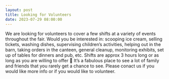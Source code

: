 ```yaml
---
layout: post
title: Looking for Volunteers
date: 2023-07-29 08:00:00
---
```


We are looking for volunteers to cover a few shifts at a variety of events throughout the fair. Would you be interested in: scooping ice cream, selling tickets, washing dishes, supervising children’s activities, helping out in the barn, taking orders in the canteen, general cleanup, monitoring exhibits, set up of tables for dinners and pub, etc.
Shifts are approx 3 hours long or as long as you are willing to offer 🙂 It’s a fabulous place to see a lot of family and friends that you rarely get a chance to see. Please conact us if you would like more info or if you would like to volunteer.
